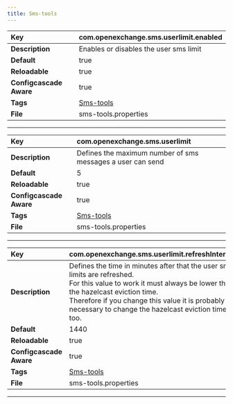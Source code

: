 ```yaml
---
title: Sms-tools
---
```


| __Key__ | com.openexchange.sms.userlimit.enabled |
|:----------------|:--------|
| __Description__ | Enables or disables the user sms limit<br> |
| __Default__ | true |
| __Reloadable__ | true |
| __Configcascade Aware__ | true |
| __Tags__ | <a href="https://documentation.open-xchange.com/latest/middleware/configuration/tags/Sms-tools.html">Sms-tools</a> |
| __File__ | sms-tools.properties |

---
| __Key__ | com.openexchange.sms.userlimit |
|:----------------|:--------|
| __Description__ | Defines the maximum number of sms messages a user can send<br> |
| __Default__ | 5 |
| __Reloadable__ | true |
| __Configcascade Aware__ | true |
| __Tags__ | <a href="https://documentation.open-xchange.com/latest/middleware/configuration/tags/Sms-tools.html">Sms-tools</a> |
| __File__ | sms-tools.properties |

---
| __Key__ | com.openexchange.sms.userlimit.refreshInterval |
|:----------------|:--------|
| __Description__ | Defines the time in minutes after that the user sms limits are refreshed.<br>For this value to work it must always be lower than the hazelcast eviction time. <br>Therefore if you change this value it is probably necessary to change the hazelcast eviction time too.<br> |
| __Default__ | 1440 |
| __Reloadable__ | true |
| __Configcascade Aware__ | true |
| __Tags__ | <a href="https://documentation.open-xchange.com/latest/middleware/configuration/tags/Sms-tools.html">Sms-tools</a> |
| __File__ | sms-tools.properties |

---
